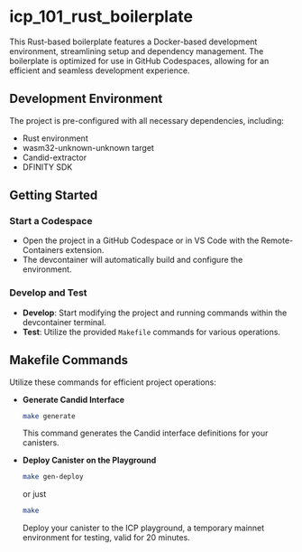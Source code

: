 # icp_101_rust_boilerplate

This Rust-based boilerplate features a Docker-based development environment, streamlining setup and dependency management. The boilerplate is optimized for use in GitHub Codespaces, allowing for an efficient and seamless development experience.

## Development Environment

The project is pre-configured with all necessary dependencies, including:
- Rust environment
- wasm32-unknown-unknown target
- Candid-extractor
- DFINITY SDK

## Getting Started

### Start a Codespace

   - Open the project in a GitHub Codespace or in VS Code with the Remote-Containers extension.
   - The devcontainer will automatically build and configure the environment.

### Develop and Test

- **Develop**: Start modifying the project and running commands within the devcontainer terminal.
- **Test**: Utilize the provided `Makefile` commands for various operations.

## Makefile Commands

Utilize these commands for efficient project operations:

- **Generate Candid Interface**
    ```bash
    make generate
    ```
    This command generates the Candid interface definitions for your canisters.

- **Deploy Canister on the Playground**
    ```bash
    make gen-deploy
    ```
    
    or just
  
     ```bash
    make
    ```
  
    Deploy your canister to the ICP playground, a temporary mainnet environment for testing, valid for 20 minutes.
